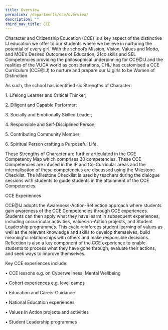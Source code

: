```yaml
---
title: Overview
permalink: /departments/cce/overview/
description: ""
third_nav_title: CCE
---
```

Character and Citizenship Education (CCE) is a key aspect of the distinctive IJ education we offer to our students where we believe in nurturing the potential of every girl. With the school’s Mission, Vision, Values and Motto, and MOE’s Desired Outcomes of Education, 21cc skills and SEL Competencies providing the philosophical underpinning for CCE@IJ and the realities of the VUCA world as considerations, CHIJ has customised a CCE Curriculum (CCE@IJ) to nurture and prepare our IJ girls to be Women of Distinction.

  

As such, the school has identified six Strengths of Character:

  

1\. Lifelong Learner and Critical Thinker;

  

2\. Diligent and Capable Performer;

  

3\. Socially and Emotionally Skilled Leader;

  

4\. Responsible and Self-Disciplined Person;

  

5\. Contributing Community Member;

  

6\. Spiritual Person crafting a Purposeful Life.

  

These Strengths of Character are further articulated in the CCE Competency Map which comprises 30 competencies. These CCE Competencies are infused in the IP and Co-Curricular areas and the internalisation of these competencies are discussed using the Milestone Checklist. The Milestone Checklist is used by teachers during the dialogue sessions with students to guide students in the attainment of the CCE Competencies.

  

CCE Experiences

CCE@IJ adopts the Awareness-Action-Reflection approach where students gain awareness of the CCE Competencies through CCE experiences. Students can then apply what they have learnt in subsequent experiences, including cocurricular activities, Values-in-Action projects, and Student Leadership programmes. This cycle reinforces student learning of values as well as the relevant knowledge and skills to develop themselves, build meaningful relationships with others and make responsible decisions. Reflection is also a key component of the CCE experience to enable students to process what they have gone through, evaluate their actions, and seek ways to improve themselves. 

  

Key CCE experiences include:

• CCE lessons e.g. on Cyberwellness, Mental Wellbeing

• Cohort experiences e.g. level camps 

• Education and Career Guidance

• National Education experiences

• Values in Action projects and activities 

• Student Leadership programmes